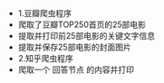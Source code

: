 - 1.豆瓣爬虫程序
-   爬取了豆瓣TOP250首页的25部电影
-   提取并打印前25部电影的关键文字信息
-   提取并保存25部电影的封面图片
- 2.知乎爬虫程序
-   爬取一个 回答节点 的内容并打印
